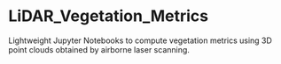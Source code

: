 # LiDAR_Vegetation_Metrics
Lightweight Jupyter Notebooks to compute vegetation metrics using 3D point clouds obtained by airborne laser scanning.
